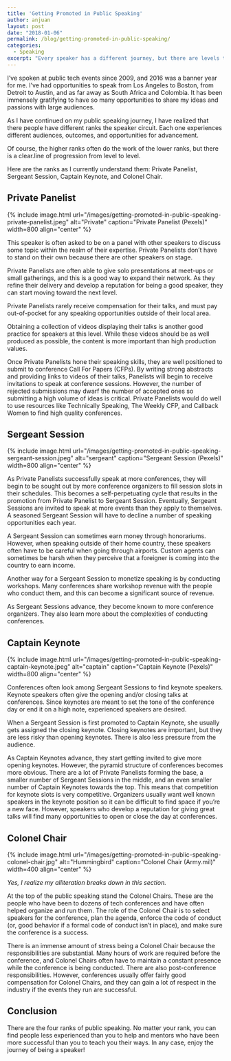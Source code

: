```yaml
---
title: 'Getting Promoted in Public Speaking'
author: anjuan
layout: post
date: "2018-01-06"
permalink: /blog/getting-promoted-in-public-speaking/
categories:
  - Speaking
excerpt: "Every speaker has a different journey, but there are levels to public speaking that almost everyone has to navigate."
---
```


I’ve spoken at public tech events since 2009, and 2016 was a banner year for me. I’ve had opportunities to speak from Los Angeles to Boston, from Detroit to Austin, and as far away as South Africa and Colombia. It has been immensely gratifying to have so many opportunities to share my ideas and passions with large audiences.

As I have continued on my public speaking journey, I have realized that there people have different ranks the speaker circuit. Each one experiences different audiences, outcomes, and opportunities for advancement.

Of course, the higher ranks often do the work of the lower ranks, but there is a clear.line of progression from level to level.

Here are the ranks as I currently understand them: Private Panelist, Sergeant Session, Captain Keynote, and Colonel Chair.

## Private Panelist

{% include image.html url="/images/getting-promoted-in-public-speaking-private-panelist.jpeg" alt="Private" caption="Private Panelist (Pexels)" width=800 align="center" %}

This speaker is often asked to be on a panel with other speakers to discuss some topic within the realm of their expertise. Private Panelists don’t have to stand on their own because there are other speakers on stage.

Private Panelists are often able to give solo presentations at meet-ups or small gatherings, and this is a good way to expand their network. As they refine their delivery and develop a reputation for being a good speaker, they can start moving toward the next level. 

Private Panelists rarely receive compensation for their talks, and must pay out-of-pocket for any speaking opportunities outside of their local area.

Obtaining a collection of videos displaying their talks is another good practice for speakers at this level. While these videos should be as well produced as possible, the content is more important than high production values.

Once Private Panelists hone their speaking skills, they are well positioned to submit to conference Call For Papers (CFPs). By writing strong abstracts and providing links to videos of their talks, Panelists will begin to receive invitations to speak at conference sessions. However, the number of rejected submissions may dwarf the number of accepted ones so submitting a high volume of ideas is critical. Private Panelists would do well to use resources like Technically Speaking, The Weekly CFP, and Callback Women to find high quality conferences.


## Sergeant Session

{% include image.html url="/images/getting-promoted-in-public-speaking-sergeant-session.jpeg" alt="sergeant" caption="Sergeant Session (Pexels)" width=800 align="center" %}

As Private Panelists successfully speak at more conferences, they will begin to be sought out by more conference organizers to fill session slots in their schedules. This becomes a self-perpetuating cycle that results in the promotion from Private Panelist to Sergeant Session. Eventually, Sergeant Sessions are invited to speak at more events than they apply to themselves. A seasoned Sergeant Session will have to decline a number of speaking opportunities each year.

A Sergeant Session can sometimes earn money through honorariums. However, when speaking outside of their home country, these speakers often have to be careful when going through airports. Custom agents can sometimes be harsh when they perceive that a foreigner is coming into the country to earn income.

Another way for a Sergeant Session to monetize speaking is by conducting workshops. Many conferences share workshop revenue with the people who conduct them, and this can become a significant source of revenue.

As Sergeant Sessions advance, they become known to more conference organizers. They also learn more about the complexities of conducting conferences.

## Captain Keynote 

{% include image.html url="/images/getting-promoted-in-public-speaking-captain-keynote.jpeg" alt="captain" caption="Captain Keynote (Pexels)" width=800 align="center" %}

Conferences often look among Sergeant Sessions to find keynote speakers. Keynote speakers often give the opening and/or closing talks at conferences. Since keynotes are meant to set the tone of the conference day or end it on a high note, experienced speakers are desired.

When a Sergeant Session is first promoted to Captain Keynote, she usually gets assigned the closing keynote. Closing keynotes are important, but they are less risky than opening keynotes. There is also less pressure from the audience.

As Captain Keynotes advance, they start getting invited to give more opening keynotes. However, the pyramid structure of conferences becomes more obvious. There are a lot of Private Panelists forming the base, a smaller number of Sergeant Sessions in the middle, and an even smaller number of Captain Keynotes towards the top. This means that competition for keynote slots is very competitive. Organizers usually want well known speakers in the keynote position so it can be difficult to find space if you’re a new face. However, speakers who develop a reputation for giving great talks will find many opportunities to open or close the day at conferences.


## Colonel Chair

{% include image.html url="/images/getting-promoted-in-public-speaking-colonel-chair.jpg" alt="Hummingbird" caption="Colonel Chair (Army.mil)" width=400 align="center" %}

*Yes, I realize my alliteration breaks down in this section.*

At the top of the public speaking stand the Colonel Chairs. These are the people who have been to dozens of tech conferences and have often helped organize and run them. The role of the Colonel Chair is to select speakers for the conference, plan the agenda, enforce the code of conduct (or, good behavior if a formal code of conduct isn’t in place), and make sure the conference is a success.

There is an immense amount of stress being a Colonel Chair because the responsibilities are substantial. Many hours of work are required before the conference, and Colonel Chairs often have to maintain a constant presence while the conference is being conducted. There are also post-conference responsibilities. However, conferences usually offer fairly good compensation for Colonel Chairs, and they can gain a lot of respect in the industry if the events they run are successful.


## Conclusion

There are the four ranks of public speaking. No matter your rank, you can find people less experienced than you to help and mentors who have been more successful than you to teach you their ways. In any case, enjoy the journey of being a speaker!
